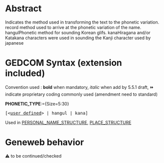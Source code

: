 ﻿# Abstract
Indicates the method used in transforming the text to the phonetic variation.
<user define> record method used to arrive at the phonetic variation of the name.
hangulPhonetic method for sounding Korean glifs.
kanaHiragana and/or Katakana characters were used in sounding the Kanji character used by
japanese


# GEDCOM Syntax (extension included)
Convention used : **bold** when mandatory, _italic_ when add by 5.5.1 draft, &#x23E9; indicate proprietary coding commonly used (amendment need to standard)<br />

**PHONETIC_TYPE**:={Size=5:30}
<pre>
[&lt;<a href=Ged.user defined.md>user defined</a>&gt; | hangul | kana]
</pre>
Used in <a href=Ged.PERSONAL_NAME_STRUCTURE.md>PERSONAL_NAME_STRUCTURE</a>, <a href=Ged.PLACE_STRUCTURE.md>PLACE_STRUCTURE</a><br />

# Geneweb behavior


:warning: to be continued/checked


